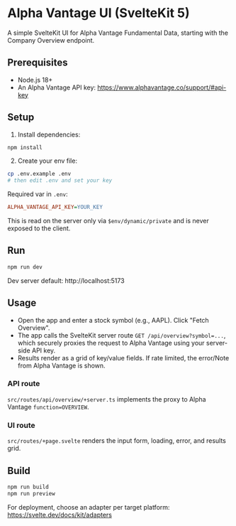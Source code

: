 # Alpha Vantage UI (SvelteKit 5)

A simple SvelteKit UI for Alpha Vantage Fundamental Data, starting with the Company Overview endpoint.

## Prerequisites

- Node.js 18+
- An Alpha Vantage API key: https://www.alphavantage.co/support/#api-key

## Setup

1) Install dependencies:

```sh
npm install
```

2) Create your env file:

```sh
cp .env.example .env
# then edit .env and set your key
```

Required var in `.env`:

```ini
ALPHA_VANTAGE_API_KEY=YOUR_KEY
```

This is read on the server only via `$env/dynamic/private` and is never exposed to the client.

## Run

```sh
npm run dev
```

Dev server default: http://localhost:5173

## Usage

- Open the app and enter a stock symbol (e.g., AAPL). Click "Fetch Overview".
- The app calls the SvelteKit server route `GET /api/overview?symbol=...`, which securely proxies the request to Alpha Vantage using your server-side API key.
- Results render as a grid of key/value fields. If rate limited, the error/Note from Alpha Vantage is shown.

### API route

`src/routes/api/overview/+server.ts` implements the proxy to Alpha Vantage `function=OVERVIEW`.

### UI route

`src/routes/+page.svelte` renders the input form, loading, error, and results grid.

## Build

```sh
npm run build
npm run preview
```

For deployment, choose an adapter per target platform: https://svelte.dev/docs/kit/adapters

